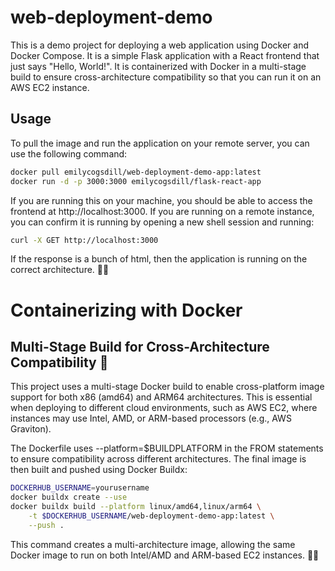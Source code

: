 # web-deployment-demo

This is a demo project for deploying a web application using Docker and Docker Compose. It is a simple Flask application with a React frontend that just says "Hello, World!". It is containerized with Docker in a multi-stage build to ensure cross-architecture compatibility so that you can run it on an AWS EC2 instance.

## Usage

To pull the image and run the application on your remote server, you can use the following command:

```bash
docker pull emilycogsdill/web-deployment-demo-app:latest
docker run -d -p 3000:3000 emilycogsdill/flask-react-app
```

If you are running this on your machine, you should be able to access the frontend at http://localhost:3000. If you are running on a remote instance, you can confirm it is running by opening a new shell session and running:

```bash
curl -X GET http://localhost:3000
```
If the response is a bunch of html, then the application is running on the correct architecture. 💁‍♀️

# Containerizing with Docker

## Multi-Stage Build for Cross-Architecture Compatibility 🚀

This project uses a multi-stage Docker build to enable cross-platform image support for both x86 (amd64) and ARM64 architectures. This is essential when deploying to different cloud environments, such as AWS EC2, where instances may use Intel, AMD, or ARM-based processors (e.g., AWS Graviton).

The Dockerfile uses --platform=$BUILDPLATFORM in the FROM statements to ensure compatibility across different architectures. The final image is then built and pushed using Docker Buildx:

```bash
DOCKERHUB_USERNAME=yourusername
docker buildx create --use
docker buildx build --platform linux/amd64,linux/arm64 \
    -t $DOCKERHUB_USERNAME/web-deployment-demo-app:latest \
    --push .
```

This command creates a multi-architecture image, allowing the same Docker image to run on both Intel/AMD and ARM-based EC2 instances. 💁‍♀️



